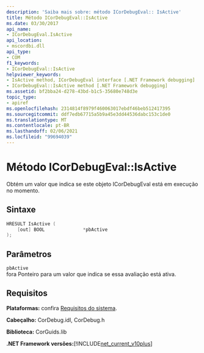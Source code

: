 ```yaml
---
description: 'Saiba mais sobre: método ICorDebugEval:: IsActive'
title: Método ICorDebugEval::IsActive
ms.date: 03/30/2017
api_name:
- ICorDebugEval.IsActive
api_location:
- mscordbi.dll
api_type:
- COM
f1_keywords:
- ICorDebugEval::IsActive
helpviewer_keywords:
- IsActive method, ICorDebugEval interface [.NET Framework debugging]
- ICorDebugEval::IsActive method [.NET Framework debugging]
ms.assetid: bf2bba24-d278-43bd-b1c5-35680e748d3e
topic_type:
- apiref
ms.openlocfilehash: 2314814f8979f460063017ebdf46beb512417395
ms.sourcegitcommit: ddf7edb67715a5b9a45e3dd44536dabc153c1de0
ms.translationtype: MT
ms.contentlocale: pt-BR
ms.lasthandoff: 02/06/2021
ms.locfileid: "99694039"
---
```

# <a name="icordebugevalisactive-method"></a>Método ICorDebugEval::IsActive

Obtém um valor que indica se este objeto ICorDebugEval está em execução no momento.  
  
## <a name="syntax"></a>Sintaxe  
  
```cpp  
HRESULT IsActive (  
    [out] BOOL              *pbActive  
);  
```  
  
## <a name="parameters"></a>Parâmetros  

 `pbActive`  
 fora Ponteiro para um valor que indica se essa avaliação está ativa.  
  
## <a name="requirements"></a>Requisitos  

 **Plataformas:** confira [Requisitos do sistema](../../get-started/system-requirements.md).  
  
 **Cabeçalho:** CorDebug.idl, CorDebug.h  
  
 **Biblioteca:** CorGuids.lib  
  
 **.NET Framework versões:**[!INCLUDE[net_current_v10plus](../../../../includes/net-current-v10plus-md.md)]
